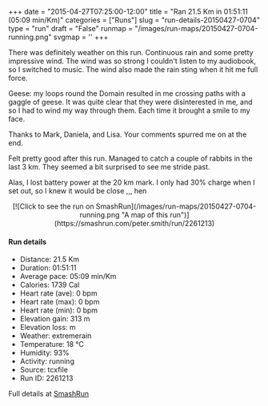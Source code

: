 +++
date = "2015-04-27T07:25:00-12:00"
title = "Ran 21.5 Km in 01:51:11 (05:09 min/Km)"
categories = ["Runs"]
slug = "run-details-20150427-0704"
type = "run"
draft = "False"
runmap = "/images/run-maps/20150427-0704-running.png"
svgmap = '<polyline points="0 52, 4 48, 14 48, 20 38, 36 47, 50 49, 53 54, 58 50, 57 57, 67 65, 77 59, 80 53, 78 43, 84 45, 87 51, 91 50, 97 53, 99 50, 86 36, 84 37, 86 40, 77 38, 59 45, 56 56, 67 65, 77 59, 81 53, 79 43, 84 45, 85 51, 92 50, 96 53, 100 50, 95 48, 86 36, 85 39, 77 38, 59 44, 56 56, 68 65, 77 59, 81 54, 79 43, 84 45, 86 50, 92 50, 96 53, 99 51, 94 45, 92 43, 86 36, 87 42, 82 37, 65 41, 62 42, 57 58, 61 61, 67 65, 77 59, 81 51, 79 43, 85 50, 91 50, 96 53, 99 51, 87 36, 63 42, 59 45, 56 55, 67 65, 78 59, 81 51, 79 43, 84 45, 87 51, 99 50, 95 48, 87 36, 84 36, 85 39, 81 37, 63 42, 59 45, 56 56, 68 65, 78 59, 81 53, 79 43, 86 51, 92 50, 97 53, 99 50, 88 36, 63 42, 55 54, 45 49">'
+++

There was definitely weather on this run. Continuous rain and some pretty impressive wind. The wind was so strong I couldn't listen to my audiobook, so I switched to music. The wind also made the rain sting when it hit me full force. 

Geese: my loops round the Domain resulted in me crossing paths with a gaggle of geese. It was quite clear that they were disinterested in me, and so I had to wind my way through them. Each time it brought a smile to my face. 

Thanks to Mark, Daniela, and Lisa. Your comments spurred me on at the end. 

Felt pretty good after this run. Managed to catch a couple of rabbits in the last 3 km. They seemed a bit surprised to see me stride past. 

Alas, I lost battery power at the 20 km mark. I only had 30% charge when I set out, so I knew it would be close ,,, hen

<!--more-->

<center>
[![Click to see the run on SmashRun](/images/run-maps/20150427-0704-running.png "A map of this run")](https://smashrun.com/peter.smith/run/2261213)
</center>

#### Run details

* Distance: 21.5 Km
* Duration: 01:51:11
* Average pace: 05:09 min/Km
* Calories: 1739 Cal
* Heart rate (ave): 0 bpm
* Heart rate (max): 0 bpm
* Heart rate (min): 0 bpm
* Elevation gain: 313 m
* Elevation loss:  m
* Weather: extremerain
* Temperature: 18 &deg;C
* Humidity: 93%
* Activity: running
* Source: tcxfile
* Run ID: 2261213

Full details at [SmashRun](https://smashrun.com/peter.smith/run/2261213)